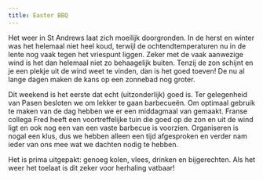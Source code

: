 ```yaml
---
title: Easter BBQ
---
```

Het weer in St Andrews laat zich moeilijk doorgronden. In de herst en winter was het helemaal niet heel koud, terwijl de ochtendtemperaturen nu in de lente nog vaak tegen het vriespunt liggen. Zeker met de vaak aanwezige wind is het dan helemaal niet zo behaagelijk buiten. Tenzij de zon schijnt en je een plekje uit de wind weet te vinden, dan is het goed toeven! De nu al lange dagen maken de kans op een zonnebad nog groter.

Dit weekend is het eerste dat echt (uitzonderlijk) goed is. Ter gelegenheid van Pasen besloten we om lekker te gaan barbecueën. Om optimaal gebruik te maken van de dag hebben we er een middagmaal van gemaakt. Franse collega Fred heeft een voortreffelijke tuin die goed op de zon en uit de wind ligt en ook nog een van een vaste barbecue is voorzien. Organiseren is nogal een klus, dus we hebben alleen een tijd afgesproken en verder nam ieder van ons mee wat we dachten nodig te hebben.

Het is prima uitgepakt: genoeg kolen, vlees, drinken en bijgerechten. Als het weer het toelaat is dit zeker voor herhaling vatbaar!